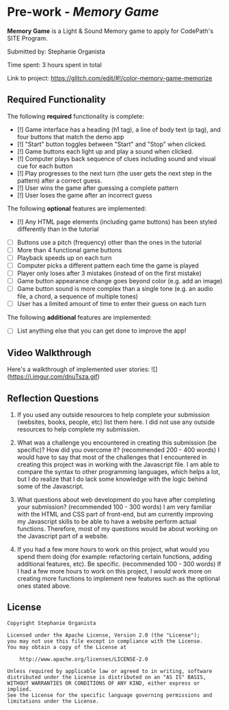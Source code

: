 # Pre-work - *Memory Game*

**Memory Game** is a Light & Sound Memory game to apply for CodePath's SITE Program. 

Submitted by: Stephanie Organista

Time spent: 3 hours spent in total

Link to project: https://glitch.com/edit/#!/color-memory-game-memorize

## Required Functionality

The following **required** functionality is complete:

* [!] Game interface has a heading (h1 tag), a line of body text (p tag), and four buttons that match the demo app
* [!] "Start" button toggles between "Start" and "Stop" when clicked. 
* [!] Game buttons each light up and play a sound when clicked. 
* [!] Computer plays back sequence of clues including sound and visual cue for each button
* [!] Play progresses to the next turn (the user gets the next step in the pattern) after a correct guess. 
* [!] User wins the game after guessing a complete pattern
* [!] User loses the game after an incorrect guess

The following **optional** features are implemented:

* [!] Any HTML page elements (including game buttons) has been styled differently than in the tutorial
* [ ] Buttons use a pitch (frequency) other than the ones in the tutorial
* [ ] More than 4 functional game buttons
* [ ] Playback speeds up on each turn
* [ ] Computer picks a different pattern each time the game is played
* [ ] Player only loses after 3 mistakes (instead of on the first mistake)
* [ ] Game button appearance change goes beyond color (e.g. add an image)
* [ ] Game button sound is more complex than a single tone (e.g. an audio file, a chord, a sequence of multiple tones)
* [ ] User has a limited amount of time to enter their guess on each turn

The following **additional** features are implemented:

- [ ] List anything else that you can get done to improve the app!

## Video Walkthrough

Here's a walkthrough of implemented user stories:
![] (https://i.imgur.com/dnuTsza.gif)


## Reflection Questions
1. If you used any outside resources to help complete your submission (websites, books, people, etc) list them here. 
I did not use any outside resources to help complete my submission.

2. What was a challenge you encountered in creating this submission (be specific)? How did you overcome it? (recommended 200 - 400 words) 
I would have to say that most of the challenges that I encountered in creating this project was in working with the Javascript file. I am able to compare the syntax to other programming languages, which helps a lot, but I do realize that I do lack some knowledge with the logic behind some of the Javascript. 

3. What questions about web development do you have after completing your submission? (recommended 100 - 300 words) 
I am very familiar with the HTML and CSS part of front-end, but am currently improving my Javascript skills to be able to have a website perform actual functions. Therefore, most of my questions would be about working on the Javascript part of a website. 

4. If you had a few more hours to work on this project, what would you spend them doing (for example: refactoring certain functions, adding additional features, etc). Be specific. (recommended 100 - 300 words) 
If I had a few more hours to work on this project, I would work more on creating more functions to implement new features such as the optional ones stated above.



## License

    Copyright Stephanie Organista

    Licensed under the Apache License, Version 2.0 (the "License");
    you may not use this file except in compliance with the License.
    You may obtain a copy of the License at

        http://www.apache.org/licenses/LICENSE-2.0

    Unless required by applicable law or agreed to in writing, software
    distributed under the License is distributed on an "AS IS" BASIS,
    WITHOUT WARRANTIES OR CONDITIONS OF ANY KIND, either express or implied.
    See the License for the specific language governing permissions and
    limitations under the License.